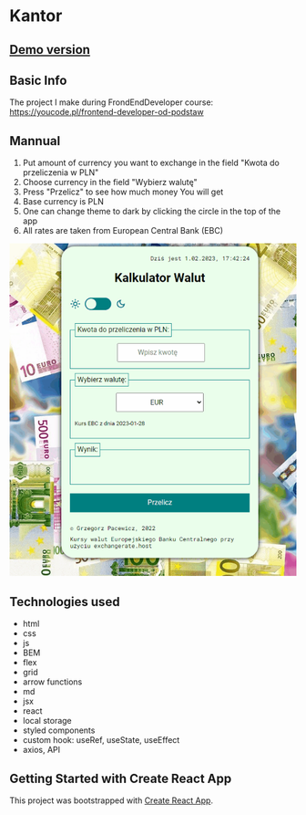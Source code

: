 # Kantor

## [Demo version](https://grzegorzpacewicz.github.io/currency-conventer-react/)

## Basic Info

The project I make during FrondEndDeveloper course: https://youcode.pl/frontend-developer-od-podstaw

## Mannual

1. Put amount of currency you want to exchange in the field "Kwota do przeliczenia w PLN"
2. Choose currency in the field "Wybierz walutę"
3. Press "Przelicz" to see how much money You will get
4. Base currency is PLN
5. One can change theme to dark by clicking the circle in the top of the app
6. All rates are taken from European Central Bank (EBC)

![Demonstration](./src/images/animation.gif)

## Technologies used

- html
- css
- js
- BEM
- flex
- grid
- arrow functions
- md
- jsx
- react
- local storage
- styled components
- custom hook: useRef, useState, useEffect
- axios, API

## Getting Started with Create React App

This project was bootstrapped with [Create React App](https://github.com/facebook/create-react-app).

